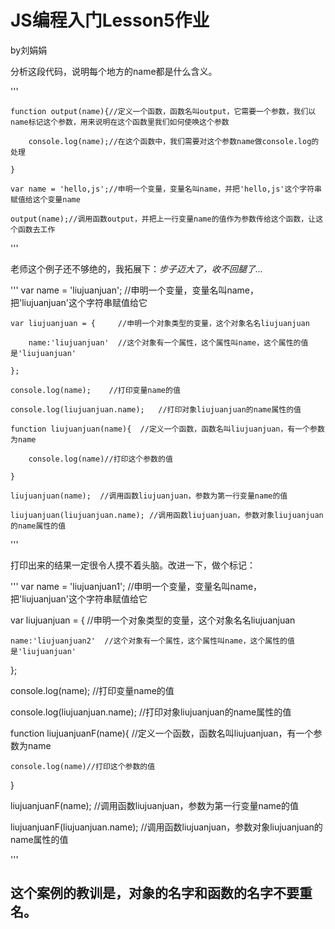 # JS编程入门Lesson5作业

by刘娟娟

分析这段代码，说明每个地方的name都是什么含义。

'''

    function output(name){//定义一个函数，函数名叫output，它需要一个参数，我们以name标记这个参数，用来说明在这个函数里我们如何使唤这个参数

        console.log(name);//在这个函数中，我们需要对这个参数name做console.log的处理

    }

    var name = 'hello,js';//申明一个变量，变量名叫name，并把'hello,js'这个字符串赋值给这个变量name

    output(name);//调用函数output，并把上一行变量name的值作为参数传给这个函数，让这个函数去工作

'''



老师这个例子还不够绝的，我拓展下：_步子迈大了，收不回腿了..._

'''
    var name = 'liujuanjuan';  //申明一个变量，变量名叫name，把'liujuanjuan'这个字符串赋值给它

    var liujuanjuan = {     //申明一个对象类型的变量，这个对象名名liujuanjuan

        name:'liujuanjuan'  //这个对象有一个属性，这个属性叫name，这个属性的值是'liujuanjuan'

    };

    console.log(name);    //打印变量name的值

    console.log(liujuanjuan.name);   //打印对象liujuanjuan的name属性的值

    function liujuanjuan(name){  //定义一个函数，函数名叫liujuanjuan，有一个参数为name

        console.log(name)//打印这个参数的值

    }

    liujuanjuan(name);  //调用函数liujuanjuan，参数为第一行变量name的值

    liujuanjuan(liujuanjuan.name); //调用函数liujuanjuan，参数对象liujuanjuan的name属性的值

'''

打印出来的结果一定很令人摸不着头脑。改进一下，做个标记：

'''
var name = 'liujuanjuan1';  //申明一个变量，变量名叫name，把'liujuanjuan'这个字符串赋值给它

var liujuanjuan = {     //申明一个对象类型的变量，这个对象名名liujuanjuan

    name:'liujuanjuan2'  //这个对象有一个属性，这个属性叫name，这个属性的值是'liujuanjuan'

};

console.log(name);    //打印变量name的值

console.log(liujuanjuan.name);   //打印对象liujuanjuan的name属性的值

function liujuanjuanF(name){  //定义一个函数，函数名叫liujuanjuan，有一个参数为name

    console.log(name)//打印这个参数的值
    
}

liujuanjuanF(name);  //调用函数liujuanjuan，参数为第一行变量name的值

liujuanjuanF(liujuanjuan.name); //调用函数liujuanjuan，参数对象liujuanjuan的name属性的值


'''
## 这个案例的教训是，对象的名字和函数的名字不要重名。
